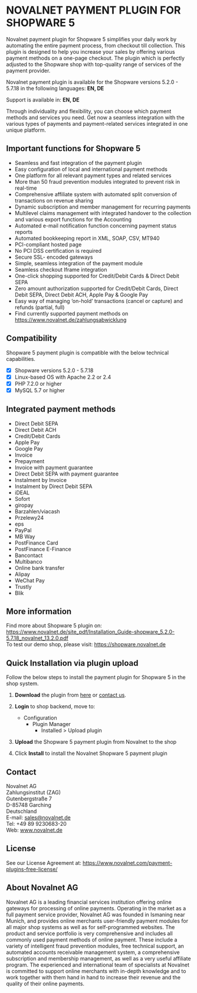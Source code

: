# NOVALNET PAYMENT PLUGIN FOR SHOPWARE 5
Novalnet payment plugin for Shopware 5 simplifies your daily work by automating the entire payment process, from checkout till collection. This plugin is designed to help you increase your sales by offering various payment methods on a one-page checkout. The plugin which is perfectly adjusted to the Shopware shop with top-quality range of services of the payment provider.

Novalnet payment plugin is available for the Shopware versions 5.2.0 - 5.7.18 in the following languages: <b>EN, DE</b>

Support is available in: <b> EN, DE </b>

Through individuality and flexibility, you can choose which payment methods and services you need. Get now a seamless integration with the various types of payments and payment-related services integrated in one unique platform.

## Important functions for Shopware 5
* Seamless and fast integration of the payment plugin
* Easy configuration of local and international payment methods
* One platform for all relevant payment types and related services
* More than 50 fraud prevention modules integrated to prevent risk in real-time
* Comprehensive affiliate system with automated split conversion of transactions on revenue sharing
* Dynamic subscription and member management for recurring payments
* Multilevel claims management with integrated handover to the collection and various export functions for the Accounting
* Automated e-mail notification function concerning payment status reports
* Automated bookkeeping report in XML, SOAP, CSV, MT940
* PCI-compliant hosted page
* No PCI DSS certification is required
* Secure SSL- encoded gateways
* Simple, seamless integration of the payment module
* Seamless checkout Iframe integration
* One-click shopping supported for Credit/Debit Cards & Direct Debit SEPA
* Zero amount authorization supported for  Credit/Debit Cards, Direct Debit SEPA, Direct Debit ACH, Apple Pay & Google Pay
* Easy way of managing ‘on-hold’ transactions (cancel or capture) and refunds (partial, full)
* Find currently supported payment methods on https://www.novalnet.de/zahlungsabwicklung

## Compatibility

Shopware 5 payment plugin is compatible with the below technical capabilities. 

- [x]	Shopware versions 5.2.0 - 5.7.18
- [x]	Linux-based OS with Apache 2.2 or 2.4
- [x]	PHP 7.2.0 or higher
- [x]	MySQL 5.7 or higher

## Integrated payment methods

- Direct Debit SEPA
- Direct Debit ACH
- Credit/Debit Cards
- Apple Pay
- Google Pay
- Invoice
- Prepayment
- Invoice with payment guarantee
- Direct Debit SEPA with payment guarantee
- Instalment by Invoice
- Instalment by Direct Debit SEPA
- iDEAL
- Sofort
- giropay
- Barzahlen/viacash
- Przelewy24
- eps
- PayPal
- MB Way
- PostFinance Card
- PostFinance E-Finance
- Bancontact
- Multibanco
- Online bank transfer
- Alipay
- WeChat Pay
- Trustly
- Blik

## More information
Find more about Shopware 5 plugin on: https://www.novalnet.de/site_pdf/Installation_Guide-shopware_5.2.0-5.7.18_novalnet_13.2.0.pdf<br>
To test our demo shop, please visit: https://shopware.novalnet.de

## Quick Installation via plugin upload
Follow the below steps to install the payment plugin for Shopware 5 in the shop system.

1. **Download** the plugin from <a href="https://store.shopware.com/en/noval29035660349f/novalnet-payments-plugin.html"> here</a> or <a href="https://www.novalnet.de/kontakt/sales"> contact us</a>.

2. **Login** to shop backend, move to:
   - Configuration
     - Plugin Manager
       - Installed > Upload plugin
       
3. **Upload** the Shopware 5 payment plugin from Novalnet to the shop

4. Click **Install** to install the Novalnet Shopware 5 payment plugin

## Contact
Novalnet AG<br>
Zahlungsinstitut (ZAG)<br>
Gutenbergstraße 7<br>
D-85748 Garching<br>
Deutschland<br>
E-mail: sales@novalnet.de<br>
Tel: +49 89 9230683-20<br>
Web: www.novalnet.de

## License
See our License Agreement at: https://www.novalnet.com/payment-plugins-free-license/

## About Novalnet AG
Novalnet AG is a leading financial services institution offering online gateways for processing of online payments. Operating in the market as a full payment service provider, Novalnet AG was founded in Ismaning near Munich, and provides online merchants user-friendly payment modules for all major shop systems as well as for self-programmed websites. The product and service portfolio is very comprehensive and includes all commonly used payment methods of online payment. These include a variety of intelligent fraud prevention modules, free technical support, an automated accounts receivable management system, a comprehensive subscription and membership management, as well as a very useful affiliate program. The experienced and international team of specialists at Novalnet is committed to support online merchants with in-depth knowledge and to work together with them hand in hand to increase their revenue and the quality of their online payments.
